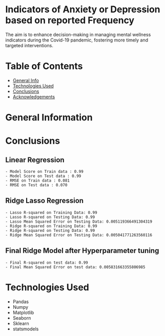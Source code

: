 # Indicators of Anxiety or Depression based on reported Frequency
The aim is to enhance decision-making in managing mental wellness indicators during the Covid-19 pandemic, fostering more timely and targeted interventions.


# Table of Contents

+ [General Info](#general-information)
+ [Technologies Used](#technologies-used)
+ [Conclusions](#conclusions)
+ [Acknowledgements](#acknowledgements)


# General Information 



# Conclusions

## Linear Regression

```
- Model Score on Train data : 0.99
- Model Score on Test data : 0.99
- RMSE on Train data : 0.081
- RMSE on Test data : 0.070
```

## Ridge Lasso Regression

```
- Lasso R-squared on Training Data: 0.99
- Lasso R-squared on Testing Data: 0.99
- Lasso Mean Squared Error on Testing Data: 0.005119366491304319
- Ridge R-squared on Training Data: 0.99
- Ridge R-squared on Testing Data: 0.99
- Ridge Mean Squared Error on Testing Data: 0.005041771263560116
```

## Final Ridge Model after Hyperparameter tuning 

```
- Final R-squared on test data: 0.99
- Final Mean Squared Error on test data: 0.005831663355806985
```

# Technologies Used

+ Pandas
+ Numpy
+ Matplotlib
+ Seaborn
+ Sklearn
+ statsmodels

